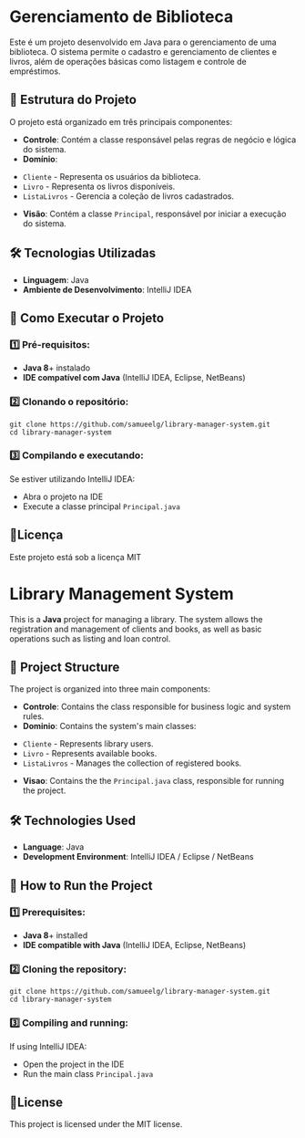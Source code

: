 # Gerenciamento de Biblioteca

Este é um projeto desenvolvido em Java para o gerenciamento de uma biblioteca. O sistema permite o cadastro e gerenciamento de clientes e livros, além de operações básicas como listagem e controle de empréstimos.

## 📌 Estrutura do Projeto
O projeto está organizado em três principais componentes:
- **Controle**: Contém a classe responsável pelas regras de negócio e lógica do sistema.
- **Domínio**:
 + ` Cliente ` - Representa os usuários da biblioteca.
 + ` Livro ` - Representa os livros disponíveis. 
 + `ListaLivros` - Gerencia a coleção de livros cadastrados.
 - **Visão**: Contém a classe `Principal`, responsável por iniciar a execução do sistema.

## 🛠️ Tecnologias Utilizadas
- **Linguagem**: Java
- **Ambiente de Desenvolvimento**: IntelliJ IDEA

## 🚀 Como Executar o Projeto
### 1️⃣ Pré-requisitos:
- **Java 8**+ instalado
- **IDE compatível com Java** (IntelliJ IDEA, Eclipse, NetBeans)

### 2️⃣ Clonando o repositório:

```console
git clone https://github.com/samueelg/library-manager-system.git
cd library-manager-system
```
### 3️⃣ Compilando e executando:
Se estiver utilizando IntelliJ IDEA:
- Abra o projeto na IDE
- Execute a classe principal `Principal.java`

## 📜Licença
Este projeto está sob a licença MIT

# Library Management System

This is a **Java** project for managing a library. The system allows the registration and management of clients and books, as well as basic operations such as listing and loan control.

## 📌 Project Structure
The project is organized into three main components:
- **Controle**: Contains the class responsible for business logic and system rules.
- **Dominio**: Contains the system's main classes:
 + ` Cliente ` - Represents library users.
 + ` Livro ` - Represents available books.
 + `ListaLivros` - Manages the collection of registered books.
 - **Visao**: Contains the the `Principal.java` class, responsible for running the project.

## 🛠️ Technologies Used
- **Language**: Java
- **Development Environment**: IntelliJ IDEA / Eclipse / NetBeans

## 🚀 How to Run the Project
### 1️⃣ Prerequisites:
- **Java 8**+ installed
- **IDE compatible with Java** (IntelliJ IDEA, Eclipse, NetBeans)

### 2️⃣ Cloning the repository:

```console
git clone https://github.com/samueelg/library-manager-system.git
cd library-manager-system
```
### 3️⃣ Compiling and running:
If using IntelliJ IDEA:
- Open the project in the IDE
- Run the main class `Principal.java`

## 📜License
This project is licensed under the MIT license.
